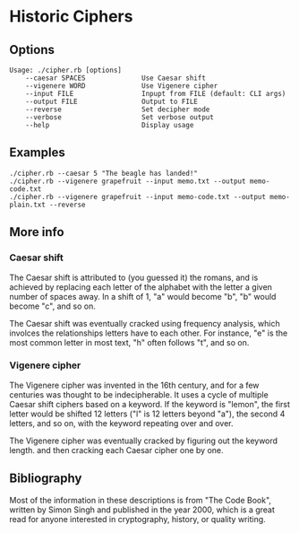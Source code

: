 # Historic Ciphers

## Options
    Usage: ./cipher.rb [options]
        --caesar SPACES              Use Caesar shift
        --vigenere WORD              Use Vigenere cipher
        --input FILE                 Inpupt from FILE (default: CLI args)
        --output FILE                Output to FILE
        --reverse                    Set decipher mode
        --verbose                    Set verbose output
        --help                       Display usage

## Examples
    ./cipher.rb --caesar 5 "The beagle has landed!"
    ./cipher.rb --vigenere grapefruit --input memo.txt --output memo-code.txt
    ./cipher.rb --vigenere grapefruit --input memo-code.txt --output memo-plain.txt --reverse

## More info
### Caesar shift
The Caesar shift is attributed to (you guessed it) the romans, and is achieved by replacing each letter of the alphabet with the letter a given number of spaces away. In a shift of 1, "a" would become "b", "b" would become "c", and so on.

The Caesar shift was eventually cracked using frequency analysis, which involces the relationships letters have to each other. For instance, "e" is the most common letter in most text, "h" often follows "t", and so on.

### Vigenere cipher
The Vigenere cipher was invented in the 16th century, and for a few centuries was thought to be indecipherable. It uses a cycle of multiple Caesar shift ciphers based on a keyword. If the keyword is "lemon", the first letter would be shifted 12 letters ("l" is 12 letters beyond "a"), the second 4 letters, and so on, with the keyword repeating over and over.

The Vigenere cipher was eventually cracked by figuring out the keyword length. and then cracking each Caesar cipher one by one.

## Bibliography
Most of the information in these descriptions is from "The Code Book", written by Simon Singh and published in the year 2000, which is a great read for anyone interested in cryptography, history, or quality writing.

